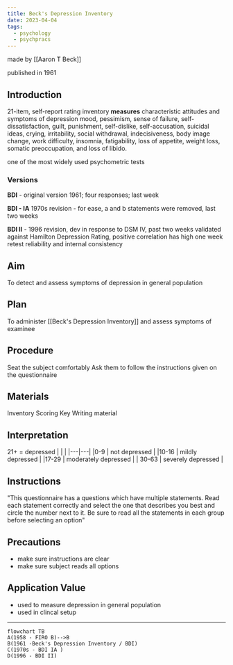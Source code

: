 ```yaml
---
title: Beck's Depression Inventory
date: 2023-04-04
tags:
  - psychology
  - psychpracs
---
```



made by [[Aaron T Beck]]

published in 1961

## Introduction
21-item, self-report rating inventory 
**measures** characteristic attitudes and symptoms of depression
mood, pessimism, sense of failure, self-dissatisfaction, guilt, punishment, self-dislike, self-accusation, suicidal ideas, crying, irritability, social withdrawal, indecisiveness, body image change, work difficulty, insomnia, fatigability, loss of appetite, weight loss, somatic preoccupation, and loss of libido.

one of the most widely used psychometric tests

### Versions
**BDI** - original version 1961; four responses; last week

**BDI - IA** 1970s revision  - for ease, a and b statements were removed, last two weeks

**BDI II** - 1996 revision, dev in response to DSM IV, past two weeks 
validated against Hamilton Depression Rating, positive correlation 
has high one week retest reliability and internal consistency

## Aim
To detect and assess symptoms of depression in general population
## Plan
To administer [[Beck's Depression Inventory]] and assess symptoms of examinee
## Procedure
Seat the subject comfortably
Ask them to follow the instructions given on the questionnaire 
## Materials
Inventory 
Scoring Key
Writing material 
## Interpretation
21+ = depressed
| | |
|---|---|
|0-9 | not depressed |
|10-16 | mildly depressed |
|17-29 | moderately depressed |
| 30-63 | severely depressed |

## Instructions
"This questionnaire has a questions which have multiple statements. Read each statement correctly and select the one that describes you best and circle the number next to it. Be sure to read all the statements in each group before selecting an option"

## Precautions
- make sure instructions are clear 
- make sure subject reads all options 

## Application Value
- used to measure depression in general population 
- used in clincal setup

---

```mermaid
flowchart TB
A(1958 - FIRO B)-->B
B(1961 -Beck's Depression Inventory / BDI)
C(1970s - BDI IA )
D(1996 - BDI II)
```
